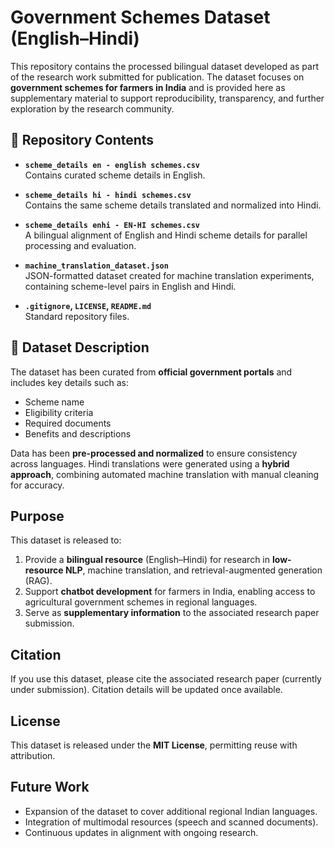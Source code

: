 # Government Schemes Dataset (English–Hindi)

This repository contains the processed bilingual dataset developed as part of the research work submitted for publication. The dataset focuses on **government schemes for farmers in India** and is provided here as supplementary material to support reproducibility, transparency, and further exploration by the research community.

## 📂 Repository Contents
- **`scheme_details en - english schemes.csv`**  
  Contains curated scheme details in English.

- **`scheme_details hi - hindi schemes.csv`**  
  Contains the same scheme details translated and normalized into Hindi.

- **`scheme_details enhi - EN-HI schemes.csv`**  
  A bilingual alignment of English and Hindi scheme details for parallel processing and evaluation.

- **`machine_translation_dataset.json`**  
  JSON-formatted dataset created for machine translation experiments, containing scheme-level pairs in English and Hindi.

- **`.gitignore`, `LICENSE`, `README.md`**  
  Standard repository files.

## 🧾 Dataset Description
The dataset has been curated from **official government portals** and includes key details such as:
- Scheme name  
- Eligibility criteria  
- Required documents  
- Benefits and descriptions  

Data has been **pre-processed and normalized** to ensure consistency across languages. Hindi translations were generated using a **hybrid approach**, combining automated machine translation with manual cleaning for accuracy.

## Purpose
This dataset is released to:
1. Provide a **bilingual resource** (English–Hindi) for research in **low-resource NLP**, machine translation, and retrieval-augmented generation (RAG).  
2. Support **chatbot development** for farmers in India, enabling access to agricultural government schemes in regional languages.  
3. Serve as **supplementary information** to the associated research paper submission.

## Citation
If you use this dataset, please cite the associated research paper (currently under submission). Citation details will be updated once available.

## License
This dataset is released under the **MIT License**, permitting reuse with attribution.

## Future Work
- Expansion of the dataset to cover additional regional Indian languages.  
- Integration of multimodal resources (speech and scanned documents).  
- Continuous updates in alignment with ongoing research.
